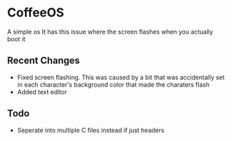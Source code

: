 # CoffeeOS

A simple os
It has this issue where the screen flashes when you actually boot it

## Recent Changes

- Fixed screen flashing. This was caused by a bit that was accidentally set in each character's background color that made the charaters flash
- Added text editor

## Todo

- Seperate into multiple C files instead if just headers
